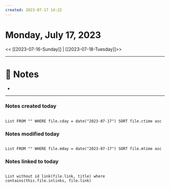 ```yaml
---
created: 2023-07-17 14:22
---
```


# Monday, July 17, 2023

<< [[2023-07-16-Sunday]] | [[2023-07-18-Tuesday]]>>

---

# 📝 Notes
- 

---

### Notes created today

```dataview

List FROM "" WHERE file.cday = date("2023-07-17") SORT file.ctime asc

```

### Notes modified today

```dataview

List FROM "" WHERE file.mday = date("2023-07-17") SORT file.mtime asc

```

### Notes linked to today

```dataview 

List without id link(file.link, title) where contains(this.file.inlinks, file.link)

```